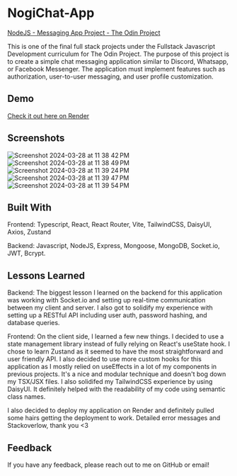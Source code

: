 # NogiChat-App

[NodeJS - Messaging App Project - The Odin Project](https://www.theodinproject.com/lessons/nodejs-messaging-app)

This is one of the final full stack projects under the Fullstack Javascript Development curriculum for The Odin Project. The purpose of this project is to create a simple chat messaging application similar to Discord, Whatsapp, or Facebook Messenger. The application must implement features such as authorization, user-to-user messaging, and user profile customization.

## Demo

[Check it out here on Render](https://nogichat.onrender.com/)

## Screenshots

![Screenshot 2024-03-28 at 11 38 42 PM](https://github.com/Nogiback/NogiChat-App/assets/84485191/af203620-8ea3-4ef4-b14e-785776b44c4f)
![Screenshot 2024-03-28 at 11 38 49 PM](https://github.com/Nogiback/NogiChat-App/assets/84485191/c1074ae4-3ee4-48aa-ad78-ad8c7b88ef53)
![Screenshot 2024-03-28 at 11 39 24 PM](https://github.com/Nogiback/NogiChat-App/assets/84485191/d180c54e-969a-4fef-b485-793e6005b077)
![Screenshot 2024-03-28 at 11 39 47 PM](https://github.com/Nogiback/NogiChat-App/assets/84485191/ecf8d1cf-8d5a-46b5-a8a5-75298d509093)
![Screenshot 2024-03-28 at 11 39 54 PM](https://github.com/Nogiback/NogiChat-App/assets/84485191/819879c3-ca91-45a2-b9f1-4adff275a39d)

## Built With

Frontend: Typescript, React, React Router, Vite, TailwindCSS, DaisyUI, Axios, Zustand

Backend: Javascript, NodeJS, Express, Mongoose, MongoDB, Socket.io, JWT, Bcrypt.

## Lessons Learned

Backend: The biggest lesson I learned on the backend for this application was working with Socket.io and setting up real-time communication between my client and server. I also got to solidify my experience with setting up a RESTful API including user auth, password hashing, and database queries.

Frontend: On the client side, I learned a few new things. I decided to use a state management library instead of fully relying on React's useState hook. I chose to learn Zustand as it seemed to have the most straightforward and user friendly API. I also decided to use more custom hooks for this application as I mostly relied on useEffects in a lot of my components in previous projects. It's a nice and modular technique and doesn't bog down my TSX/JSX files. I also solidifed my TailwindCSS experience by using DaisyUI. It definitely helped with the readability of my code using semantic class names.

I also decided to deploy my application on Render and definitely pulled some hairs getting the deployment to work. Detailed error messages and Stackoverlow, thank you <3

## Feedback

If you have any feedback, please reach out to me on GitHub or email!
